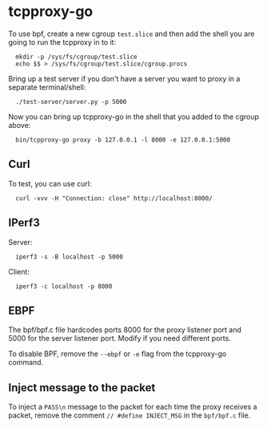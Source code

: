 # tcpproxy-go

To use bpf, create a new cgroup `test.slice` and then add the shell you are going to run the tcpproxy in to it:

```
  mkdir -p /sys/fs/cgroup/test.slice
  echo $$ > /sys/fs/cgroup/test.slice/cgroup.procs
```

Bring up a test server if you don't have a server you want to proxy in a separate terminal/shell:

```
  ./test-server/server.py -p 5000
```

Now you can bring up tcpproxy-go in the shell that you added to the cgroup above:
```
  bin/tcpproxy-go proxy -b 127.0.0.1 -l 8000 -e 127.0.0.1:5000
```

## Curl

To test, you can use curl:
```
  curl -vvv -H "Connection: close" http://localhost:8000/
```

## IPerf3

Server:
```
  iperf3 -s -B localhost -p 5000
```

Client:
```
  iperf3 -c localhost -p 8000
```

## EBPF

The bpf/bpf.c file hardcodes ports 8000 for the proxy listener port and 5000 for the server listener port. Modify if you need different ports.

To disable BPF, remove the `--ebpf` or `-e` flag from the tcpproxy-go command.

## Inject message to the packet

To inject a `PASS\n` message to the packet for each time the proxy receives a packet, remove the comment `// #define INJECT_MSG` in the `bpf/bpf.c` file.
